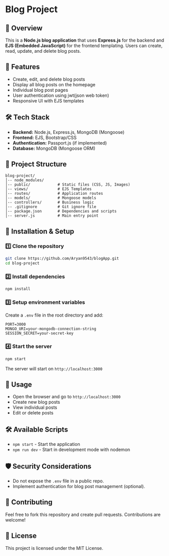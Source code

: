 # Blog Project

## 📌 Overview
This is a **Node.js blog application** that uses **Express.js** for the backend and **EJS (Embedded JavaScript)** for the frontend templating. Users can create, read, update, and delete blog posts.

## 🚀 Features
- Create, edit, and delete blog posts
- Display all blog posts on the homepage
- Individual blog post pages
- User authentication using jwt(json web token)
- Responsive UI with EJS templates

## 🛠 Tech Stack
- **Backend:** Node.js, Express.js, MongoDB (Mongoose)
- **Frontend:** EJS, Bootstrap/CSS
- **Authentication:** Passport.js (if implemented)
- **Database:** MongoDB (Mongoose ORM)

## 📂 Project Structure
```
blog-project/
│-- node_modules/
│-- public/            # Static files (CSS, JS, Images)
│-- views/             # EJS Templates
│-- routes/            # Application routes
│-- models/            # Mongoose models
│-- controllers/       # Business logic
│-- .gitignore         # Git ignore file
│-- package.json       # Dependencies and scripts
│-- server.js          # Main entry point
```

## 🔧 Installation & Setup
### 1️⃣ Clone the repository
```sh
git clone https://github.com/Aryan9543/blogApp.git
cd blog-project
```
### 2️⃣ Install dependencies
```sh
npm install
```
### 3️⃣ Setup environment variables
Create a `.env` file in the root directory and add:
```
PORT=3000
MONGO_URI=your-mongodb-connection-string
SESSION_SECRET=your-secret-key
```

### 4️⃣ Start the server
```sh
npm start
```
The server will start on `http://localhost:3000`

## 📝 Usage
- Open the browser and go to `http://localhost:3000`
- Create new blog posts
- View individual posts
- Edit or delete posts

## 🛠 Available Scripts
- `npm start` - Start the application
- `npm run dev` - Start in development mode with nodemon

## 🛡 Security Considerations
- Do not expose the `.env` file in a public repo.
- Implement authentication for blog post management (optional).

## 🤝 Contributing
Feel free to fork this repository and create pull requests. Contributions are welcome!

## 📜 License
This project is licensed under the MIT License.

